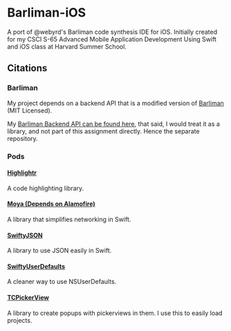 # Barliman-iOS
A port of @webyrd's Barliman code synthesis IDE for iOS. Initially created for my CSCI S-65 Advanced Mobile Application Development Using Swift and iOS class at Harvard Summer School.

## Citations
### Barliman
My project depends on a backend API that is a modified version of [Barliman](https://github.com/webyrd/Barliman) (MIT Licensed).

My [Barliman Backend API can be found here](https://github.com/benjenkinsv95/barliman-api), that said, I would treat it as a library, and not part of this assignment directly. Hence the separate repository.

### Pods
#### [Highlightr](http://cocoadocs.org/docsets/Highlightr/1.1.0/)
A code highlighting library.

#### [Moya (Depends on Alamofire)](https://github.com/Moya/Moya)
A library that simplifies networking in Swift.

#### [SwiftyJSON](https://github.com/SwiftyJSON/SwiftyJSON)
A library to use JSON easily in Swift.

#### [SwiftyUserDefaults](https://github.com/radex/SwiftyUserDefaults)
A cleaner way to use NSUserDefaults.

#### [TCPickerView](https://github.com/ChernyshenkoTaras/TCPickerView)
A library to create popups with pickerviews in them. I use this to easily load projects.
